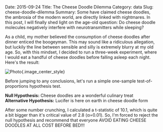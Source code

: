 Date: 2015-09-24
Title: The Cheese Doodle Dilemma
Category: data
Slug: cheese-doodle-dilemma
Summary: Some have claimed cheese doodles, the ambrosia of the modern world, are directly linked with nightmares. In this post, I will finally shed light on the age-old question: Do cheese doodle molecules negatively interfere with neurotransmitters while sleeping? 
 
As a child, my mother believed the consumption of cheese doodles after dinner enticed the boogeyman. This may sound like 
a ridiculous allegation, but luckily the line between sensible and silly is extremely blurry at my old age. So, with 
this mindset, I decided to run a three-week experiment, where I would eat a handful of cheese doodles before falling 
asleep each night. Here's the result: 

![Photo]({attach}/assets/data/2015/cheese-doodle.jpg){.image_center_style}

Before jumping to any conclusions, let's run a simple one-sample test-of-proportions hypothesis test. 

**Null Hypothesis:** Cheese doodles are a wonderful culinary treat <br/>
**Alternative Hypothesis:** Lucifer is here on earth in cheese doodle form 

After some number crunching, I calculated a t-statistic of 10.1, which is quite a bit bigger than it's critical value of 2.8 
(&alpha;=0.01). So, I'm forced to reject the null hypothesis and recommend that everyone AVOID EATING CHEESE DOODLES 
AT ALL COST BEFORE BED!!! 
